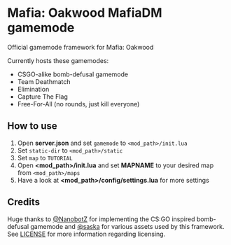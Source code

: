 # Mafia: Oakwood MafiaDM gamemode

Official gamemode framework for Mafia: Oakwood

Currently hosts these gamemodes:
- CSGO-alike bomb-defusal gamemode
- Team Deathmatch
- Elimination
- Capture The Flag
- Free-For-All (no rounds, just kill everyone)

## How to use

1. Open **server.json** and set `gamemode` to `<mod_path>/init.lua`
2. Set `static-dir` to `<mod_path>/static`
3. Set `map` to `TUTORIAL`
4. Open **<mod_path>/init.lua** and set **MAPNAME** to your desired map from `<mod_path>/maps`
5. Have a look at **<mod_path>/config/settings.lua** for more settings

## Credits

Huge thanks to [@NanobotZ](https://github.com/nanobotz/) for implementing the CS:GO inspired bomb-defusal gamemode and [@saska](https://www.youtube.com/channel/UCn-RCjui_E6TOBXpGtxcJfg) for various assets used by this framework.
See [LICENSE](LICENSE) for more information regarding licensing.
